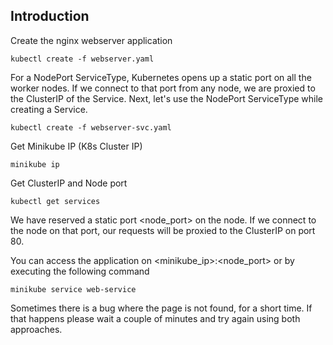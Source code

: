 ## Introduction

Create the nginx webserver application

`kubectl create -f webserver.yaml`

For a NodePort ServiceType, Kubernetes opens up a static port on all the worker nodes. If we connect to that port from any node, we are proxied to the ClusterIP of the Service. Next, let's use the NodePort ServiceType while creating a Service.

`kubectl create -f webserver-svc.yaml`

Get Minikube IP (K8s Cluster IP)

`minikube ip`


Get ClusterIP and Node port

`kubectl get services`

We have reserved a static port <node_port> on the node. If we connect to the node on that port, our requests will be proxied to the ClusterIP on port 80.

You can access the application on <minikube_ip>:<node_port> or by executing the following command

`minikube service web-service`

Sometimes there is a bug where the page is not found, for a short time. If that happens please wait a couple of minutes and try again using both approaches.

